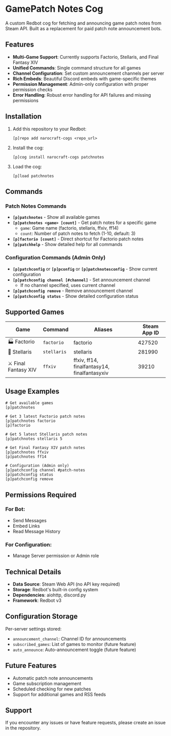 # GamePatch Notes Cog

A custom Redbot cog for fetching and announcing game patch notes from Steam API. Built as a replacement for paid patch note announcement bots.

## Features

- **Multi-Game Support**: Currently supports Factorio, Stellaris, and Final Fantasy XIV
- **Unified Commands**: Single command structure for all games
- **Channel Configuration**: Set custom announcement channels per server
- **Rich Embeds**: Beautiful Discord embeds with game-specific themes
- **Permission Management**: Admin-only configuration with proper permission checks
- **Error Handling**: Robust error handling for API failures and missing permissions

## Installation

1. Add this repository to your Redbot:
   ```
   [p]repo add narocraft-cogs <repo_url>
   ```

2. Install the cog:
   ```
   [p]cog install narocraft-cogs patchnotes
   ```

3. Load the cog:
   ```
   [p]load patchnotes
   ```

## Commands

### Patch Notes Commands

- **`[p]patchnotes`** - Show all available games
- **`[p]patchnotes <game> [count]`** - Get patch notes for a specific game
  - `game`: Game name (factorio, stellaris, ffxiv, ff14)
  - `count`: Number of patch notes to fetch (1-10, default: 3)
- **`[p]factorio [count]`** - Direct shortcut for Factorio patch notes
- **`[p]patchhelp`** - Show detailed help for all commands

### Configuration Commands (Admin Only)

- **`[p]patchconfig`** or **`[p]pconfig`** or **`[p]patchnotesconfig`** - Show current configuration
- **`[p]patchconfig channel [#channel]`** - Set announcement channel
  - If no channel specified, uses current channel
- **`[p]patchconfig remove`** - Remove announcement channel
- **`[p]patchconfig status`** - Show detailed configuration status

## Supported Games

| Game | Command | Aliases | Steam App ID |
|------|---------|---------|-------------|
| 🏭 Factorio | `factorio` | factorio | 427520 |
| 🌌 Stellaris | `stellaris` | stellaris | 281990 |
| ⚔️ Final Fantasy XIV | `ffxiv` | ffxiv, ff14, finalfantasy14, finalfantasyxiv | 39210 |

## Usage Examples

```
# Get available games
[p]patchnotes

# Get 3 latest Factorio patch notes
[p]patchnotes factorio
[p]factorio

# Get 5 latest Stellaris patch notes
[p]patchnotes stellaris 5

# Get Final Fantasy XIV patch notes
[p]patchnotes ffxiv
[p]patchnotes ff14

# Configuration (Admin only)
[p]patchconfig channel #patch-notes
[p]patchconfig status
[p]patchconfig remove
```

## Permissions Required

### For Bot:
- Send Messages
- Embed Links
- Read Message History

### For Configuration:
- Manage Server permission or Admin role

## Technical Details

- **Data Source**: Steam Web API (no API key required)
- **Storage**: Redbot's built-in config system
- **Dependencies**: aiohttp, discord.py
- **Framework**: Redbot v3

## Configuration Storage

Per-server settings stored:
- `announcement_channel`: Channel ID for announcements
- `subscribed_games`: List of games to monitor (future feature)
- `auto_announce`: Auto-announcement toggle (future feature)

## Future Features

- Automatic patch note announcements
- Game subscription management
- Scheduled checking for new patches
- Support for additional games and RSS feeds

## Support

If you encounter any issues or have feature requests, please create an issue in the repository.